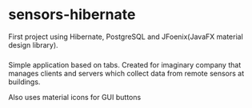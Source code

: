 # sensors-hibernate
First project using Hibernate, PostgreSQL and JFoenix(JavaFX material design library).


###
Simple application based on tabs. Created for imaginary company that manages clients and servers which collect data from remote sensors at buildings.

Also uses material icons for GUI buttons
